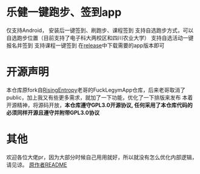 # 乐健一键跑步、签到app
仅支持Android， 安装后一键签到、刷跑步、课程签到
支持自选跑步方式，可以自选跑步位置（目前支持了电子科大两校区和四川农业大学）
支持自选活动一键报名并签到
支持课程一键签到
在[release](https://github.com/Foreverddb/FuckLegymApp/releases/)中下载需要的app版本即可

# 开源声明
本仓库原fork自[RisingEntropy](https://github.com/RisingEntropy)老哥的FuckLegymApp仓库，后来老哥取消了public，加上我又有些更多需求，就加了一下功能，优化了一下排版来发布
本着开源精神，将源码开放，**本仓库遵守GPL3.0开源协议, 任何采用了本仓库代码的必须同样开源且遵守并附带GPL3.0协议**

# 其他
欢迎各位大佬pr，因为大部分时候自己用用就好，所以就没有怎么优化内部逻辑，请见谅。
[原作者README](https://github.com/Foreverddb/FuckLegym/release/README.md)